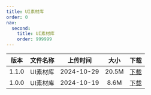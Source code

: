 ```yaml
---
title: UI素材库
order: 0
nav:
  second:
    title: UI素材库
    order: 999999
---
```

<!-- |1.0.0|二次元UI|2024-11-07|11.6M|<a href="https://lingxi.office.163.com/share/#type=file&id=19000018341495&from=QIYE&parentResourceId=19000008358312&spaceId=510845429&ref=546025021">下载</a>| -->


|版本|文件名称|上传时间|大小|下载|
|:-:|:-:|:-:|:-:|:-:|
|1.1.0|UI素材库|2024-10-29|20.5M|<a href="http://1.94.129.175/uploads/LingmienAether/files/UI素材库1.1.0.zip">下载</a>|
|1.0.0|UI素材库|2024-10-19|8.6M|<a href="http://1.94.129.175/uploads/LingmienAether/files/UI素材库1.0.0.zip">下载</a>|
